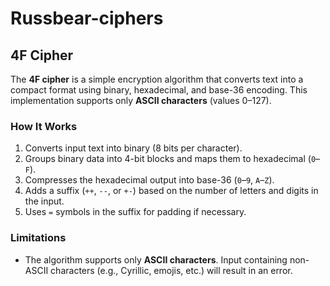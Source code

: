 # Russbear-ciphers

## 4F Cipher

The **4F cipher** is a simple encryption algorithm that converts text into a compact format using binary, hexadecimal, and base-36 encoding. This implementation supports only **ASCII characters** (values 0–127).

### How It Works
1. Converts input text into binary (8 bits per character).
2. Groups binary data into 4-bit blocks and maps them to hexadecimal (`0`–`F`).
3. Compresses the hexadecimal output into base-36 (`0`–`9`, `A`–`Z`).
4. Adds a suffix (`++`, `--`, or `+-`) based on the number of letters and digits in the input.
5. Uses `=` symbols in the suffix for padding if necessary.

### Limitations
- The algorithm supports only **ASCII characters**. Input containing non-ASCII characters (e.g., Cyrillic, emojis, etc.) will result in an error.
